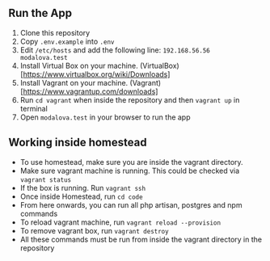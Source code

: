 ## Run the App

1. Clone this repository
2. Copy `.env.example` into `.env`
3. Edit `/etc/hosts` and add the following line: `192.168.56.56   modalova.test`
4. Install Virtual Box on your machine. (VirtualBox)[https://www.virtualbox.org/wiki/Downloads]
5. Install Vagrant on your machine. (Vagrant)[https://www.vagrantup.com/downloads]
6. Run `cd vagrant` when inside the repository and then `vagrant up` in terminal
7. Open `modalova.test` in your browser to run the app

## Working inside homestead
- To use homestead, make sure you are inside the vagrant directory.
- Make sure vagrant machine is running. This could be checked via `vagrant status`
- If the box is running. Run `vagrant ssh`
- Once inside Homestead, run `cd code`
- From here onwards, you can run all php artisan, postgres and npm commands
- To reload vagrant machine, run `vagrant reload --provision`
- To remove vagrant box, run `vagrant destroy`
- All these commands must be run from inside the vagrant directory in the repository
